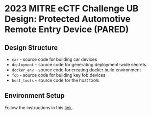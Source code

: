 # 2023 MITRE eCTF Challenge UB Design: Protected Automotive Remote Entry Device (PARED)

## Design Structure
- `car` - source code for building car devices
- `deployment` - source code for generating deployment-wide secrets
- `docker_env` - source code for creating docker build environment
- `fob` - source code for building key fob devices
- `host_tools` - source code for the host tools

## Environment Setup

Follow the instructions in this [link](https://github.com/mitre-cyber-academy/2023-ectf-tools).
